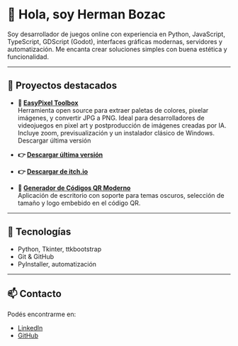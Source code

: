 # 👋 Hola, soy Herman Bozac

Soy desarrollador de juegos online con experiencia en Python, JavaScript, TypeScript, GDScript (Godot), interfaces gráficas modernas, servidores y automatización. Me encanta crear soluciones simples con buena estética y funcionalidad.

---

## 🔧 Proyectos destacados

- **🧩 [EasyPixel Toolbox](https://github.com/HermanBozacDev/EasyPixelToolbox)**  
  Herramienta open source para extraer paletas de colores, pixelar imágenes, y convertir JPG a PNG. Ideal para desarrolladores de videojuegos en pixel art y postproducción de imágenes creadas por IA. Incluye zoom, previsualización y un instalador clásico de Windows.
Descargar última versión
- **👉 [Descargar última versión](https://github.com/HermanBozacDev/EasyPixelToolbox/releases/latest)**
- **👉 [Descargar de itch.io](https://hermanbozac.itch.io/easypixel-toolbox)**
  
- **🎯 [Generador de Códigos QR Moderno](https://github.com/HermanBozacDev/QrGenerator)**  
  Aplicación de escritorio con soporte para temas oscuros, selección de tamaño y logo embebido en el código QR.

---

## 🚀 Tecnologías

- Python, Tkinter, ttkbootstrap  
- Git & GitHub  
- PyInstaller, automatización  

---

## 📫 Contacto

Podés encontrarme en:
- [LinkedIn](https://www.linkedin.com/in/martinhermanbozac/)
- [GitHub](https://github.com/HermanBozacDev)
